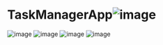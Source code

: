 # TaskManagerApp![image](https://user-images.githubusercontent.com/107117948/172654586-550b4bf1-81a0-461d-ad1f-6876a549e11c.png)
![image](https://user-images.githubusercontent.com/107117948/172654905-76379cc5-42e3-4f33-bf2c-8faedce93725.png)
![image](https://user-images.githubusercontent.com/107117948/172655053-57dbcb77-b19e-4e72-9261-3815b16e617f.png)
![image](https://user-images.githubusercontent.com/107117948/172655126-cb6f618b-758e-4239-895c-d3aac9aac08b.png)
![image](https://user-images.githubusercontent.com/107117948/172655280-31fca260-e2c6-4200-9dc4-a2ab8ac98aef.png)



